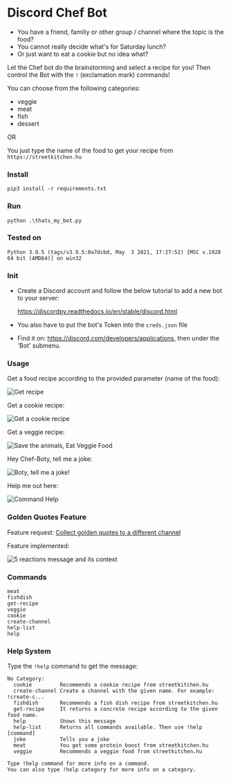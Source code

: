 # Discord Chef Bot #

 - You have a friend, familiy or other group / channel where the topic is the food?
 - You cannot really decide what's for Saturday lunch?
 - Or just want to eat a cookie but no idea what?

 Let the Chef bot do the brainstorming and select a recipe for you! Then control the Bot with the `!` (exclamation mark) commands!

You can choose from the following categories:
 - veggie
 - meat
 - fish
 - dessert

 OR

 You just type the name of the food to get your recipe from `https://streetkitchen.hu`
 
 ### Install ###

```pip3 install -r requirements.txt```

### Run ###

```python .\thats_my_bot.py```

### Tested on ###

```Python 3.9.5 (tags/v3.9.5:0a7dcbd, May  3 2021, 17:27:52) [MSC v.1928 64 bit (AMD64)] on win32```

### Init ###

 - Create a Discord account and follow the below tutorial to add a new bot to your server: 
 
    https://discordpy.readthedocs.io/en/stable/discord.html

 - You also have to put the bot's Token into the `creds.json` file
 - Find it on: https://discord.com/developers/applications, then under the 'Bot' submenu.

### Usage ###

Get a food recipe according to the provided parameter (name of the food):

![Get recipe](https://raw.githubusercontent.com/needsomesl33p/discord-chef-bot/master/images/get-recipe.png)

Get a cookie recipe:

![Get a cookie recipe](https://raw.githubusercontent.com/needsomesl33p/discord-chef-bot/master/images/cookie.png)

Get a veggie recipe:

![Save the animals, Eat Veggie Food](https://raw.githubusercontent.com/needsomesl33p/discord-chef-bot/master/images/veggie.png)

Hey Chef-Boty, tell me a joke:

![Boty, tell me a joke!](https://raw.githubusercontent.com/needsomesl33p/discord-chef-bot/master/images/joke.png)

Help me out here:

![Command Help](https://raw.githubusercontent.com/needsomesl33p/discord-chef-bot/master/images/help.png)

### Golden Quotes Feature ###

Feature request: [Collect golden quotes to a different channel](https://github.com/needsomesl33p/discord-chef-bot/issues/2)

Feature implemented:

![5 reactions message and its context](https://raw.githubusercontent.com/needsomesl33p/discord-chef-bot/master/images/golden-quotes.png)

### Commands ###

```
meat
fishdish
get-recipe
veggie
cookie
create-channel
help-list
help
```

### Help System ###

Type the `!help` command to get the message:

```
​No Category:
  cookie         Recommends a cookie recipe from streetkitchen.hu
  create-channel Create a channel with the given name. For example: !create-c...
  fishdish       Recommends a fish dish recipe from streetkitchen.hu
  get-recipe     It returns a concrete recipe according to the given food name.
  help           Shows this message
  help-list      Returns all commands available. Then use !help [command]
  joke           Tells you a joke
  meat           You get some protein boost from streetkitchen.hu
  veggie         Recommends a veggie food from streetkitchen.hu

Type !help command for more info on a command.
You can also type !help category for more info on a category.
```
